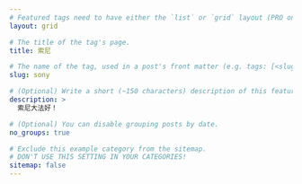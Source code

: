```yaml
---
# Featured tags need to have either the `list` or `grid` layout (PRO only).
layout: grid

# The title of the tag's page.
title: 索尼

# The name of the tag, used in a post's front matter (e.g. tags: [<slug>]).
slug: sony

# (Optional) Write a short (~150 characters) description of this featured tag.
description: >
  索尼大法好！

# (Optional) You can disable grouping posts by date.
no_groups: true

# Exclude this example category from the sitemap.
# DON'T USE THIS SETTING IN YOUR CATEGORIES!
sitemap: false
---
```


